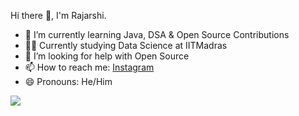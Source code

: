 Hi there 👋, I'm Rajarshi.

- 🌱 I’m currently learning Java, DSA & Open Source Contributions
- 🙇‍♂️ Currently studying Data Science at IITMadras
- 🤔 I’m looking for help with Open Source
- 📫 How to reach me: [Instagram](https://www.instagram.com/_roystark_/)
- 😄 Pronouns: He/Him


<img src="https://github-readme-stats.vercel.app/api?username=roy-rajarshi&&show_icons=true&title_color=ffffff&icon_color=bb2acf&text_color=daf7dc&bg_color=151515">

